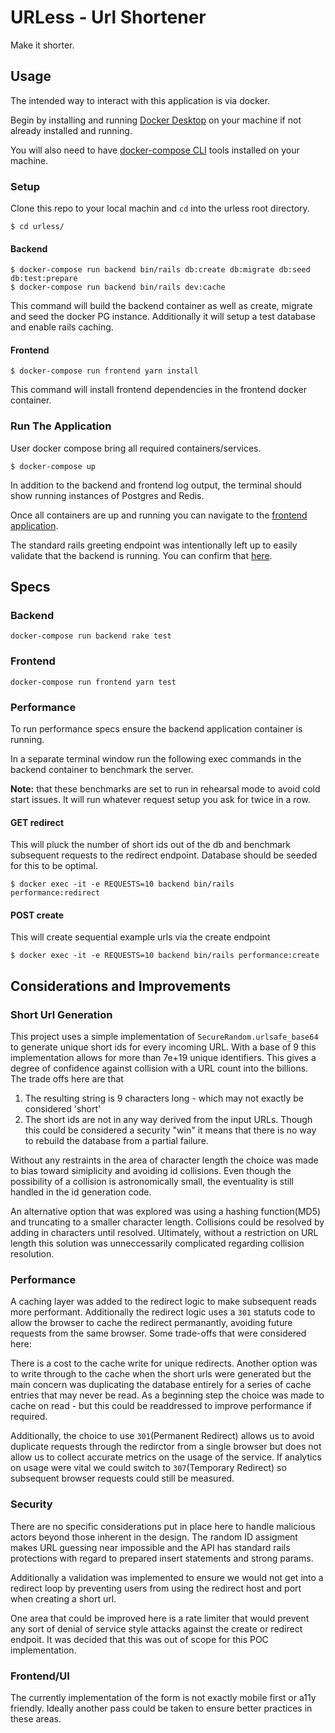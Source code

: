 # URLess - Url Shortener

Make it shorter.

## Usage

The intended way to interact with this application is via docker.

Begin by installing and running [Docker Desktop](https://www.docker.com/products/docker-desktop/) on your machine if not already installed and running.

You will also need to have [docker-compose CLI](https://github.com/docker/compose-cli#getting-started) tools installed on your machine.

### Setup

Clone this repo to your local machin and `cd` into the urless root directory.

```shell
$ cd urless/
```

#### Backend
```shell
$ docker-compose run backend bin/rails db:create db:migrate db:seed db:test:prepare
$ docker-compose run backend bin/rails dev:cache
```
This command will build the backend container as well as create, migrate and seed the docker PG instance. Additionally it will setup a test database and enable rails caching.

#### Frontend
```shell
$ docker-compose run frontend yarn install
```
This command will install frontend dependencies in the frontend docker container.

### Run The Application
User docker compose bring all required containers/services.

```shell
$ docker-compose up
```

In addition to the backend and frontend log output, the terminal should show running instances of Postgres and Redis.

Once all containers are up and running you can navigate to the [frontend application](http://localhost:8080).

The standard rails greeting endpoint was intentionally left up to easily validate that the backend is running. You can confirm that [here](http://localhost:3000).

## Specs

### Backend
```shell
docker-compose run backend rake test
```

### Frontend
```shell
docker-compose run frontend yarn test
```

### Performance
To run performance specs ensure the backend application container is running.

In a separate terminal window run the following exec commands in the backend container to benchmark the server.

**Note:** that these benchmarks are set to run in rehearsal mode to avoid cold start issues. It will run whatever request setup you ask for twice in a row.

#### GET redirect
This will pluck the number of short ids out of the db and benchmark subsequent requests to the redirect endpoint. Database should be seeded for this to be optimal.

```shell
$ docker exec -it -e REQUESTS=10 backend bin/rails performance:redirect
```

#### POST create
This will create sequential example urls via the create endpoint

```shell
$ docker exec -it -e REQUESTS=10 backend bin/rails performance:create
```

## Considerations and Improvements

### Short Url Generation
This project uses a simple implementation of `SecureRandom.urlsafe_base64` to generate unique short ids for every incoming URL. With a base of 9 this implementation allows for more than 7e+19 unique identifiers. This gives a degree of confidence against collision with a URL count into the billions. The trade offs here are that

1) The resulting string is 9 characters long - which may not exactly be considered 'short'
2) The short ids are not in any way derived from the input URLs. Though this could be considered a security "win" it means that there is no way to rebuild the database from a partial failure.

Without any restraints in the area of character length the choice was made to bias toward simiplicity and avoiding id collisions. Even though the possibility of a collision is astronomically small, the eventuality is still handled in the id generation code.

An alternative option that was explored was using a hashing function(MD5) and truncating to a smaller character length. Collisions could be resolved by adding in characters until resolved. Ultimately, without a restriction on URL length this solution was unneccessarily complicated regarding collision resolution.

### Performance
A caching layer was added to the redirect logic to make subsequent reads more performant. Additionally the redirect logic uses a `301` statuts code to allow the browser to cache the redirect permanantly, avoiding future requests from the same browser. Some trade-offs that were considered here:

There is a cost to the cache write for unique redirects. Another option was to write through to the cache when the short urls were generated but the main concern was duplicating the database entirely for a series of cache entries that may never be read. As a beginning step the choice was made to cache on read - but this could be readdressed to improve performance if required.

Additionally, the choice to use `301`(Permanent Redirect) allows us to avoid duplicate requests through the redirctor from a single browser but does not allow us to collect accurate metrics on the usage of the service. If analytics on usage were vital we could switch to `307`(Temporary Redirect) so subsequent browser requests could still be measured.

### Security
There are no specific considerations put in place here to handle malicious actors beyond those inherent in the design. The random ID assigment makes URL guessing near impossible and the API has standard rails protections with regard to prepared insert statements and strong params.

Additionally a validation was implemented to ensure we would not get into a redirect loop by preventing users from using the redirect host and port when creating a short url.

One area that could be improved here is a rate limiter that would prevent any sort of denial of service style attacks against the create or redirect endpoit. It was decided that this was out of scope for this POC implementation.

### Frontend/UI

The currently implementation of the form is not exactly mobile first or a11y friendly. Ideally another pass could be taken to ensure better practices in these areas.
